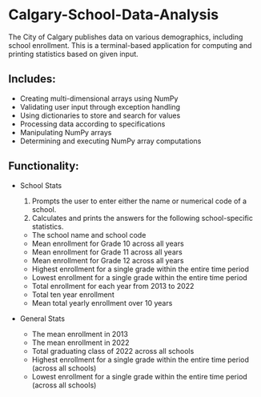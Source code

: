 # Calgary-School-Data-Analysis
 The City of Calgary publishes data on various demographics, including school enrollment. This is a terminal-based application for computing and printing statistics based on given input.

## Includes:
* Creating multi-dimensional arrays using NumPy
* Validating user input through exception handling
* Using dictionaries to store and search for values
* Processing data according to specifications
* Manipulating NumPy arrays
* Determining and executing NumPy array computations

## Functionality:
* School Stats
  1. Prompts the user to enter either the name or numerical code of a school.
  2. Calculates and prints the answers for the following school-specific statistics.
    * The school name and school code
    * Mean enrollment for Grade 10 across all years
    * Mean enrollment for Grade 11 across all years
    * Mean enrollment for Grade 12 across all years
    * Highest enrollment for a single grade within the entire time period
    * Lowest enrollment for a single grade within the entire time period
    * Total enrollment for each year from 2013 to 2022
  * Total ten year enrollment
  * Mean total yearly enrollment over 10 years

* General Stats
  * The mean enrollment in 2013
  * The mean enrollment in 2022
  * Total graduating class of 2022 across all schools
  * Highest enrollment for a single grade within the entire time period (across all schools)
  * Lowest enrollment for a single grade within the entire time period (across all schools)

